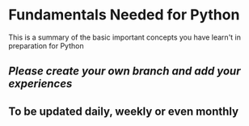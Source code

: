 # Fundamentals Needed for Python 
 This is a summary of the basic important concepts you have learn't in preparation for Python

## ***Please create your own branch and add your experiences***

## To be updated daily, weekly or even monthly
